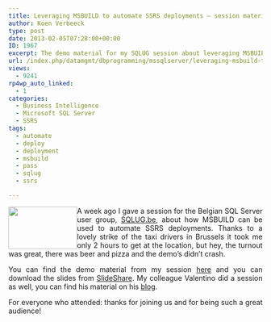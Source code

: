 ```yaml
---
title: Leveraging MSBUILD to automate SSRS deployments – session material
author: Koen Verbeeck
type: post
date: 2013-02-05T07:28:00+00:00
ID: 1967
excerpt: The demo material for my SQLUG session about leveraging MSBUILD to automate SSRS deployments.
url: /index.php/datamgmt/dbprogramming/mssqlserver/leveraging-msbuild-to-automate-ssrs/
views:
  - 9241
rp4wp_auto_linked:
  - 1
categories:
  - Business Intelligence
  - Microsoft SQL Server
  - SSRS
tags:
  - automate
  - deploy
  - deployment
  - msbuild
  - pass
  - sqlug
  - ssrs

---
```

<p style="text-align: justify;">
  <a href="/media/users/koenverbeeck/logo.png?mtime=1358861145"><img style="float: left;" src="/wp-content/uploads/users/koenverbeeck/logo.png?mtime=1358861145" alt="" width="136" height="84" /></a>
</p>

<p style="text-align: justify;">
  A week ago I gave a session for the Belgian SQL Server user group, <a href="http://sqlug.be/">SQLUG.be</a>, about how MSBUILD can be used to automate SSRS deployments. Thanks to a lovely strike of the taxi drivers in Brussels it took me only 2 hours to get at the location, but hey, the turnout was great, there was beer and pizza and the demo’s didn’t crash.
</p>

<p style="text-align: justify;">
  <span style="text-align: justify;">You can find the demo material from my session <a href="/media/users/koenverbeeck/SQLUG_MSBUILD/MSBUILD_SSRSDeploy_Demos.zip?mtime=1360009782" target="_blank">here</a> and you can download the slides from </span><a style="text-align: justify;" href="http://www.slideshare.net/KoenVerbeeck/sqlug-msbuild-ssrs-deployments">SlideShare</a><span style="text-align: justify;">. My colleague Valentino did a session as well, you can find his material on his </span><a style="text-align: justify;" href="http://blog.hoegaerden.be/2013/01/30/automating-ssrs-deployment-download/">blog</a><span style="text-align: justify;">.</span>
</p>

<p style="text-align: justify;">
  For everyone who attended: thanks for joining us and for being such a great audience!
</p>